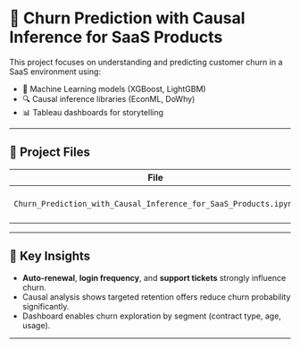 # 🔁 Churn Prediction with Causal Inference for SaaS Products

This project focuses on understanding and predicting customer churn in a SaaS environment using:

- 🧠 Machine Learning models (XGBoost, LightGBM)
- 🔍 Causal inference libraries (EconML, DoWhy)
- 📊 Tableau dashboards for storytelling

---

## 📁 Project Files

| File | Description |
|------|-------------|
| `Churn_Prediction_with_Causal_Inference_for_SaaS_Products.ipynb` | Main Python notebook |


---

## 📌 Key Insights

- **Auto-renewal**, **login frequency**, and **support tickets** strongly influence churn.
- Causal analysis shows targeted retention offers reduce churn probability significantly.
- Dashboard enables churn exploration by segment (contract type, age, usage).

---

